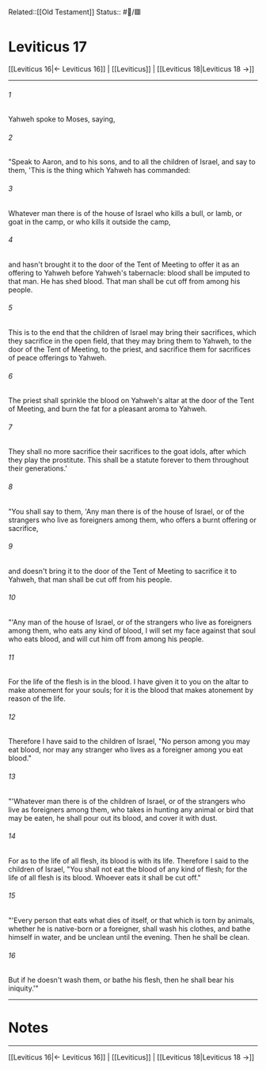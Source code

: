 Related::[[Old Testament]]
Status:: #📖/🟥
# Leviticus 17

[[Leviticus 16|← Leviticus 16]] | [[Leviticus]] | [[Leviticus 18|Leviticus 18 →]]
***



###### 1 
Yahweh spoke to Moses, saying, 

###### 2 
"Speak to Aaron, and to his sons, and to all the children of Israel, and say to them, 'This is the thing which Yahweh has commanded: 

###### 3 
Whatever man there is of the house of Israel who kills a bull, or lamb, or goat in the camp, or who kills it outside the camp, 

###### 4 
and hasn't brought it to the door of the Tent of Meeting to offer it as an offering to Yahweh before Yahweh's tabernacle: blood shall be imputed to that man. He has shed blood. That man shall be cut off from among his people. 

###### 5 
This is to the end that the children of Israel may bring their sacrifices, which they sacrifice in the open field, that they may bring them to Yahweh, to the door of the Tent of Meeting, to the priest, and sacrifice them for sacrifices of peace offerings to Yahweh. 

###### 6 
The priest shall sprinkle the blood on Yahweh's altar at the door of the Tent of Meeting, and burn the fat for a pleasant aroma to Yahweh. 

###### 7 
They shall no more sacrifice their sacrifices to the goat idols, after which they play the prostitute. This shall be a statute forever to them throughout their generations.' 

###### 8 
"You shall say to them, 'Any man there is of the house of Israel, or of the strangers who live as foreigners among them, who offers a burnt offering or sacrifice, 

###### 9 
and doesn't bring it to the door of the Tent of Meeting to sacrifice it to Yahweh, that man shall be cut off from his people. 

###### 10 
"'Any man of the house of Israel, or of the strangers who live as foreigners among them, who eats any kind of blood, I will set my face against that soul who eats blood, and will cut him off from among his people. 

###### 11 
For the life of the flesh is in the blood. I have given it to you on the altar to make atonement for your souls; for it is the blood that makes atonement by reason of the life. 

###### 12 
Therefore I have said to the children of Israel, "No person among you may eat blood, nor may any stranger who lives as a foreigner among you eat blood." 

###### 13 
"'Whatever man there is of the children of Israel, or of the strangers who live as foreigners among them, who takes in hunting any animal or bird that may be eaten, he shall pour out its blood, and cover it with dust. 

###### 14 
For as to the life of all flesh, its blood is with its life. Therefore I said to the children of Israel, "You shall not eat the blood of any kind of flesh; for the life of all flesh is its blood. Whoever eats it shall be cut off." 

###### 15 
"'Every person that eats what dies of itself, or that which is torn by animals, whether he is native-born or a foreigner, shall wash his clothes, and bathe himself in water, and be unclean until the evening. Then he shall be clean. 

###### 16 
But if he doesn't wash them, or bathe his flesh, then he shall bear his iniquity.'"

---
# Notes


***
[[Leviticus 16|← Leviticus 16]] | [[Leviticus]] | [[Leviticus 18|Leviticus 18 →]]
